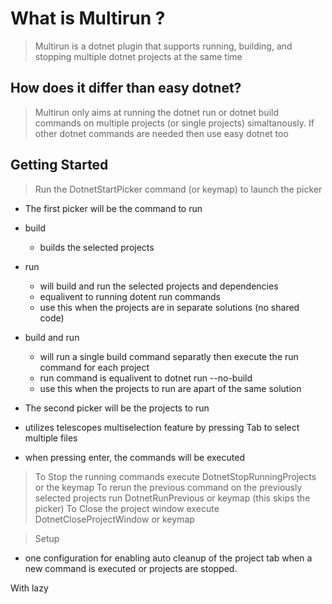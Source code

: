 # What is Multirun ?
> Multirun is a dotnet plugin that supports running, building, and stopping multiple dotnet projects at the same time

## How does it differ than easy dotnet?
> Multirun only aims at running the dotnet run or dotnet build commands on multiple projects (or single projects) simaltanously. If other dotnet commands are needed then use easy dotnet too

## Getting Started
> Run the DotnetStartPicker command (or keymap) to launch the picker
 - The first picker will be the command to run
  - build
    - builds the selected projects
  - run
    - will build and run the selected projects and dependencies
    - equalivent to running dotent run commands
    - use this when the projects are in separate solutions (no shared code)
  - build and run
    - will run a single build command separatly then execute the run command for each project
    - run command is equalivent to dotnet run --no-build
    - use this when the projects to run are apart of the same solution

 - The second picker will be the projects to run
  - utilizes telescopes multiselection feature by pressing Tab to select multiple files
  - when pressing enter, the commands will be executed

> To Stop the running commands execute DotnetStopRunningProjects or the keymap
> To rerun the previous command on the previously selected projects run DotnetRunPrevious or keymap (this skips the picker)
> To Close the project window execute DotnetCloseProjectWindow or keymap

> Setup
 - one configuration for enabling auto cleanup of the project tab when a new command is executed or projects are stopped.

 With lazy
 ```nvim
 ```
